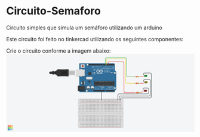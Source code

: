 # Circuito-Semaforo
Circuito  simples que simula um semáforo utilizando  um arduino<br>

Este circuito foi feito no tinkercad utilizando os seguintes componentes:<br>

Crie o circuito conforme a imagem abaixo:
<img src="img/Circuito Semaforo.png"><br>
